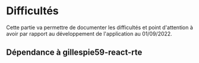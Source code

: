 # Difficultés

Cette partie va permettre de documenter les difficultés et point d'attention à avoir par rapport au développement de l'application au 01/09/2022.

## Dépendance à gillespie59-react-rte
